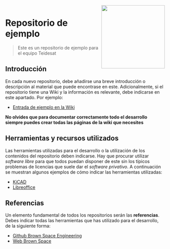 <img width="200" src="https://teidesat.com/wp-content/uploads/logo_white_outline.svg" align="right" />

# Repositorio de ejemplo
> Este es un repositorio de ejemplo para el equipo Teidesat

## Introducción

En cada nuevo repositorio, debe añadirse una breve introducción o descripción al material que puede encontrase en este. Adicionalmente, si el repositorio tiene una Wiki y la información es relevante, debe indicarse en este apartado. Por ejemplo:

- [Entrada de ejemplo en la Wiki](https://github.com/Teidesat/Repositorio_Ejemplo/wiki)

**No olvides que para documentar correctamente todo el desarrollo siempre puedes crear todas las páginas de la wiki que necesites**

## Herramientas y recursos utilizados

Las herramientas utilizadas para el desarrollo o la utilización de los contenidos del repositorio deben indicarse. Hay que procurar utilizar *software libre* para que todos puedan disponer de este sin los típicos problemas de licencias que suele dar el *software privativo*. A continuación se muestran algunos ejemplos de cómo indicar las herramientas utilizadas:

- [KiCAD](http://kicad-pcb.org/)
- [Libreoffice](https://es.libreoffice.org/)

## Referencias

Un elemento fundamental de todos los repositorios serán las **referencias**. Debes indicar todas las herramientas que has utilizado para el desarrollo, de la siguiente forma:

- [Github Brown Space Engineering](https://github.com/BrownSpaceEngineering)
- [Web Brown Space](https://brownspace.org/)
